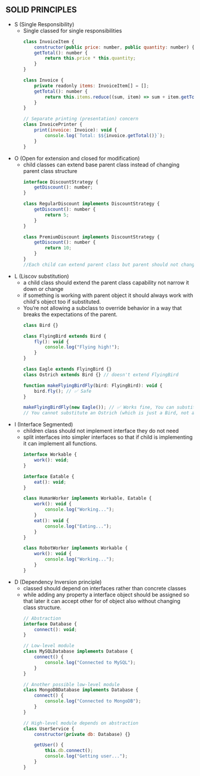 ## SOLID PRINCIPLES

* S (Single Responsibility)
    - Single classed for single responsibilities
        ```js
        class InvoiceItem {
            constructor(public price: number, public quantity: number) {}
            getTotal(): number {
                return this.price * this.quantity;
            }
        }

        class Invoice {
            private readonly items: InvoiceItem[] = [];
            getTotal(): number {
                return this.items.reduce((sum, item) => sum + item.getTotal(), 0);
            }
        }

        // Separate printing (presentation) concern
        class InvoicePrinter {
            print(invoice: Invoice): void {
                console.log(`Total: $${invoice.getTotal()}`);
            }
        }
        ```
* O (Open for extension and closed for modification)
    - child classes can extend base parent class instead of changing parent class structure
        ```js
        interface DiscountStrategy {
            getDiscount(): number;
        }

        class RegularDiscount implements DiscountStrategy {
            getDiscount(): number {
                return 5;
            }
        }

        class PremiumDiscount implements DiscountStrategy {
            getDiscount(): number {
                return 10;
            }
        }
        //Each child can extend parent class but parent should not change on later new requirement
        ```
* L (Liscov substitution)
    - a child class should extend the parent class capability not narrow it down or change
    - if something is working with parent object it should always work with child's object too if substituted.
    - You’re not allowing a subclass to override behavior in a way that breaks the expectations of the parent.
        ```js
        class Bird {}

        class FlyingBird extends Bird {
            fly(): void {
                console.log("Flying high!");
            }
        }

        class Eagle extends FlyingBird {}
        class Ostrich extends Bird {} // doesn't extend FlyingBird

        function makeFlyingBirdFly(bird: FlyingBird): void {
            bird.fly(); // ✅ Safe
        }

        makeFlyingBirdFly(new Eagle()); // ✅ Works fine, You can substitute an instance of Eagle (a subclass of FlyingBird) wherever a FlyingBird is expected, and it works correctly.
        // You cannot substitute an Ostrich (which is just a Bird, not a FlyingBird) into makeFlyingBirdFly(), and TypeScript correctly prevents that.
        ```
* I (Interface Segmented)
    - children class should not implement interface they do not need
    - split interfaces into simpler interfaces so that if child is implementing it can implement all functions.
        ```js
        interface Workable {
            work(): void;
        }

        interface Eatable {
            eat(): void;
        }

        class HumanWorker implements Workable, Eatable {
            work(): void {
                console.log("Working...");
            }
            eat(): void {
                console.log("Eating...");
            }
        }

        class RobotWorker implements Workable {
            work(): void {
                console.log("Working...");
            }
        }
        ```
* D (Dependency Inversion principle)
    - classed should depend on interfaces rather than concrete classes
    - while adding any property a interface object should be assigned so that later it can accept other for of object also without changing class structure.
        ```js
        // Abstraction
        interface Database {
            connect(): void;
        }

        // Low-level module
        class MySQLDatabase implements Database {
            connect() {
                console.log("Connected to MySQL");
            }
        }

        // Another possible low-level module
        class MongoDBDatabase implements Database {
            connect() {
                console.log("Connected to MongoDB");
            }
        }

        // High-level module depends on abstraction
        class UserService {
            constructor(private db: Database) {}

            getUser() {
                this.db.connect();
                console.log("Getting user...");
            }
        }
        ``` 